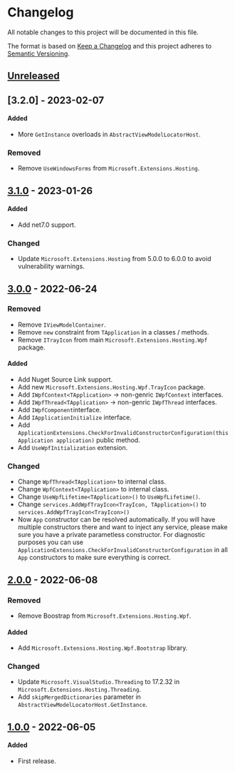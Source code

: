 # Changelog
All notable changes to this project will be documented in this file.

The format is based on [Keep a Changelog](http://keepachangelog.com/en/1.0.0/)
and this project adheres to [Semantic Versioning](http://semver.org/spec/v2.0.0.html).

## [Unreleased]

## [3.2.0] - 2023-02-07
#### Added
- More `GetInstance` overloads in `AbstractViewModelLocatorHost`.

### Removed
- Remove `UseWindowsForms` from `Microsoft.Extensions.Hosting`.

## [3.1.0] - 2023-01-26
#### Added
- Add net7.0 support.

### Changed
- Update `Microsoft.Extensions.Hosting` from 5.0.0 to 6.0.0 to avoid vulnerability warnings.

## [3.0.0] - 2022-06-24
### Removed
- Remove `IViewModelContainer`.
- Remove `new` constraint from `TApplication` in a classes / methods.
- Remove `ITrayIcon` from main `Microsoft.Extensions.Hosting.Wpf` package.

#### Added
- Add Nuget Source Link support.
- Add new `Microsoft.Extensions.Hosting.Wpf.TrayIcon` package.
- Add `IWpfContext<TApplication>` → non-genric `IWpfContext` interfaces.
- Add `IWpfThread<TApplication>` → non-genric `IWpfThread` interfaces.
- Add `IWpfComponent`interface.
- Add `IApplicationInitialize` interface.
- Add `ApplicationExtensions.CheckForInvalidConstructorConfiguration(this Application application)` public method.
- Add `UseWpfInitialization` extension.

### Changed
- Change `WpfThread<TApplication>` to internal class.
- Change `WpfContext<TApplication>` to internal class.
- Change `UseWpfLifetime<TApplication>()` to `UseWpfLifetime()`.
- Change `services.AddWpfTrayIcon<TrayIcon, TApplication>()` to `services.AddWpfTrayIcon<TrayIcon>()`
- Now `App` constructor can be resolved automatically. If you will have multiple constructors there and want to inject any service, please make sure you have a private parametless constructor. For diagnostic purposes you can use `ApplicationExtensions.CheckForInvalidConstructorConfiguration` in all `App` constructors to make sure everything is correct.

## [2.0.0] - 2022-06-08
### Removed
- Remove Boostrap from `Microsoft.Extensions.Hosting.Wpf`.
#### Added
- Add `Microsoft.Extensions.Hosting.Wpf.Bootstrap` library.
### Changed
- Update `Microsoft.VisualStudio.Threading` to 17.2.32 in `Microsoft.Extensions.Hosting.Threading`.
- Add `skipMergedDictionaries` parameter in `AbstractViewModelLocatorHost.GetInstance`.

## [1.0.0] - 2022-06-05
#### Added
- First release.

[Unreleased]: https://github.com/ScarletKuro/Microsoft.Extensions.Hosting.Wpf/compare/HEAD..3.2.0
[3.1.0]: https://github.com/ScarletKuro/Microsoft.Extensions.Hosting.Wpf/compare/3.1.0..3.2.0
[3.1.0]: https://github.com/ScarletKuro/Microsoft.Extensions.Hosting.Wpf/compare/3.0.0..3.1.0
[3.0.0]: https://github.com/ScarletKuro/Microsoft.Extensions.Hosting.Wpf/compare/2.0.0..3.0.0
[2.0.0]: https://github.com/ScarletKuro/Microsoft.Extensions.Hosting.Wpf/compare/1.0.0..2.0.0
[1.0.0]: https://github.com/ScarletKuro/Microsoft.Extensions.Hosting.Wpf/commits/1.0.0
